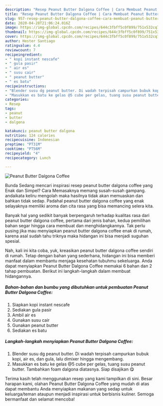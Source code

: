 ```yaml
---
description: "Resep Peanut Butter Dalgona Coffee | Cara Membuat Peanut Butter Dalgona Coffee Yang Bikin Ngiler"
title: "Resep Peanut Butter Dalgona Coffee | Cara Membuat Peanut Butter Dalgona Coffee Yang Bikin Ngiler"
slug: 957-resep-peanut-butter-dalgona-coffee-cara-membuat-peanut-butter-dalgona-coffee-yang-bikin-ngiler
date: 2020-04-28T21:06:24.016Z
image: https://img-global.cpcdn.com/recipes/644c3fbff5c0f899/751x532cq70/peanut-butter-dalgona-coffee-foto-resep-utama.jpg
thumbnail: https://img-global.cpcdn.com/recipes/644c3fbff5c0f899/751x532cq70/peanut-butter-dalgona-coffee-foto-resep-utama.jpg
cover: https://img-global.cpcdn.com/recipes/644c3fbff5c0f899/751x532cq70/peanut-butter-dalgona-coffee-foto-resep-utama.jpg
author: Hester Santiago
ratingvalue: 4.4
reviewcount: 7
recipeingredient:
- " kopi instant nescafe"
- " gula pasir"
- " air es"
- " susu cair"
- " peanut butter"
- " es batu"
recipeinstructions:
- "Blender susu dg peanut butter. Di wadah terpisah campurkan bubuk kopi, air es, dan gula, lalu dimixer hingga mengembang."
- "Masukkan es batu ke gelas @5 cube per gelas, tuang susu peanut butter. Tambahkan foam dalgona diatasnya. Siap disajikan 😋"
categories:
- Resep
tags:
- peanut
- butter
- dalgona

katakunci: peanut butter dalgona 
nutrition: 124 calories
recipecuisine: Indonesian
preptime: "PT31M"
cooktime: "PT56M"
recipeyield: "4"
recipecategory: Lunch

---
```



![Peanut Butter Dalgona Coffee](https://img-global.cpcdn.com/recipes/644c3fbff5c0f899/751x532cq70/peanut-butter-dalgona-coffee-foto-resep-utama.jpg)

Bunda Sedang mencari inspirasi resep peanut butter dalgona coffee yang Enak dan Simpel? Cara Memasaknya memang susah-susah gampang. andaikata keliru mengolah maka hasilnya tidak akan memuaskan dan bahkan tidak sedap. Padahal peanut butter dalgona coffee yang enak selayaknya memiliki aroma dan cita rasa yang bisa memancing selera kita.



Banyak hal yang sedikit banyak berpengaruh terhadap kualitas rasa dari peanut butter dalgona coffee, pertama dari jenis bahan, kedua pemilihan bahan segar hingga cara membuat dan menghidangkannya. Tak perlu pusing jika mau menyiapkan peanut butter dalgona coffee enak di rumah, karena asal sudah tahu triknya maka hidangan ini bisa menjadi suguhan spesial.


Nah, kali ini kita coba, yuk, kreasikan peanut butter dalgona coffee sendiri di rumah. Tetap dengan bahan yang sederhana, hidangan ini bisa memberi manfaat dalam membantu menjaga kesehatan tubuhmu sekeluarga. Anda dapat menyiapkan Peanut Butter Dalgona Coffee memakai 6 bahan dan 2 tahap pembuatan. Berikut ini langkah-langkah dalam membuat hidangannya.

<!--inarticleads1-->

##### Bahan-bahan dan bumbu yang dibutuhkan untuk pembuatan Peanut Butter Dalgona Coffee:

1. Siapkan  kopi instant nescafe
1. Sediakan  gula pasir
1. Ambil  air es
1. Gunakan  susu cair
1. Gunakan  peanut butter
1. Sediakan  es batu




<!--inarticleads2-->

##### Langkah-langkah menyiapkan Peanut Butter Dalgona Coffee:

1. Blender susu dg peanut butter. Di wadah terpisah campurkan bubuk kopi, air es, dan gula, lalu dimixer hingga mengembang.
1. Masukkan es batu ke gelas @5 cube per gelas, tuang susu peanut butter. Tambahkan foam dalgona diatasnya. Siap disajikan 😋




Terima kasih telah menggunakan resep yang kami tampilkan di sini. Besar harapan kami, olahan Peanut Butter Dalgona Coffee yang mudah di atas dapat membantu Anda menyiapkan makanan yang sedap untuk keluarga/teman ataupun menjadi inspirasi untuk berbisnis kuliner. Semoga bermanfaat dan selamat mencoba!
